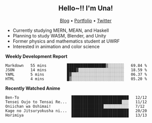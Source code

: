 <h2 align="center">
  Hello~!! I'm Una!
</h2>

<p align="center">
  <a href="https://anarchy.website/">Blog</a> &bull;
  <a href="https://una-ada.github.io/">Portfolio</a> &bull;
  <a href="https://twitter.com/xn__z7x">Twitter</a>
</p>

- Currently studying MERN, MEAN, and Haskell
- Planning to study WASM, Blender, and Unity
- Former physics and mathematics student at UWRF
- Interested in animation and color science

**Weekly Development Report**

<!--START_SECTION:waka-->

```text
Markdown   55 mins         █████████████████▒░░░░░░░   69.84 %
JSON       14 mins         ████▓░░░░░░░░░░░░░░░░░░░░   18.59 %
YAML       5 mins          █▓░░░░░░░░░░░░░░░░░░░░░░░   06.37 %
HTML       4 mins          █▒░░░░░░░░░░░░░░░░░░░░░░░   05.20 %
```

<!--END_SECTION:waka-->

**Recently Watched Anime**

<!-- RECENT-ANIME:START -->

    Ben-To                       █████████████████████████   12/12
    Tensei Oujo to Tensai Re...  ██████████████████████░░░   11/12
    Oniichan wa Oshimai!         ██████████████░░░░░░░░░░░   7/12
    Kage no Jitsuryokusha ni...  █████████████████████████   20/20
    Horimiya                     █████████████████████████   13/13
<!-- RECENT-ANIME:END -->

